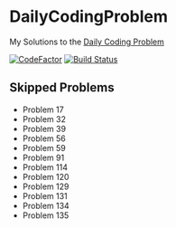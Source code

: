 # DailyCodingProblem
My Solutions to the [Daily Coding Problem](https://www.dailycodingproblem.com/)

[![CodeFactor](https://www.codefactor.io/repository/github/frazzer951/dailycodingproblem/badge)](https://www.codefactor.io/repository/github/frazzer951/dailycodingproblem)
[![Build Status](https://travis-ci.com/Frazzer951/DailyCodingProblem.svg?branch=master)](https://travis-ci.com/Frazzer951/DailyCodingProblem)

## Skipped Problems 
- Problem 17
- Problem 32
- Problem 39
- Problem 56
- Problem 59
- Problem 91
- Problem 114
- Problem 120
- Problem 129
- Problem 131
- Problem 134
- Problem 135